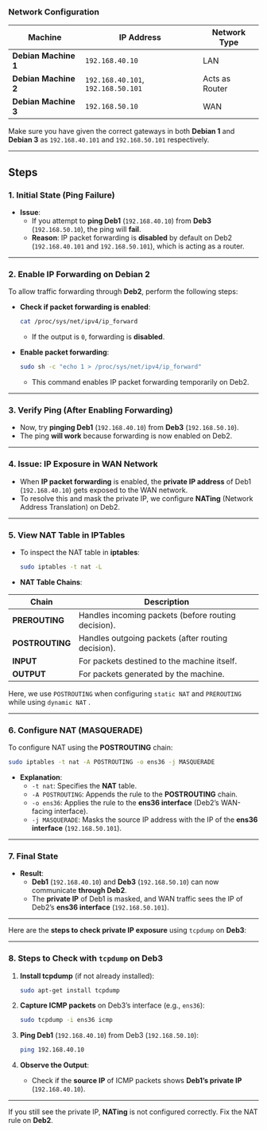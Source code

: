 ### **Network Configuration**

| **Machine**          | **IP Address**                     | **Network Type** |
| -------------------- | ---------------------------------- | ---------------- |
| **Debian Machine 1** | `192.168.40.10`                    | LAN              |
| **Debian Machine 2** | `192.168.40.101`, `192.168.50.101` | Acts as Router   |
| **Debian Machine 3** | `192.168.50.10`                    | WAN              |

Make sure you have given the correct gateways in both **Debian 1** and **Debian 3** as `192.168.40.101` and `192.168.50.101` respectively.

---

## **Steps**

### **1. Initial State (Ping Failure)**

- **Issue**:
    - If you attempt to **ping Deb1** (`192.168.40.10`) from **Deb3** (`192.168.50.10`), the ping will **fail**.
    - **Reason**: IP packet forwarding is **disabled** by default on Deb2 (`192.168.40.101` and `192.168.50.101`), which is acting as a router.

---

### **2. Enable IP Forwarding on Debian 2**

To allow traffic forwarding through **Deb2**, perform the following steps:

- **Check if packet forwarding is enabled**:
    
    ```bash
    cat /proc/sys/net/ipv4/ip_forward
    ```
    
    - If the output is `0`, forwarding is **disabled**.
- **Enable packet forwarding**:
    
    ```bash
    sudo sh -c "echo 1 > /proc/sys/net/ipv4/ip_forward"
    ```
    
    - This command enables IP packet forwarding temporarily on Deb2.

---

### **3. Verify Ping (After Enabling Forwarding)**

- Now, try **pinging Deb1** (`192.168.40.10`) from **Deb3** (`192.168.50.10`).
- The ping **will work** because forwarding is now enabled on Deb2.

---

### **4. Issue: IP Exposure in WAN Network**

- When **IP packet forwarding** is enabled, the **private IP address** of Deb1 (`192.168.40.10`) gets exposed to the WAN network.
- To resolve this and mask the private IP, we configure **NATing** (Network Address Translation) on Deb2.

---

### **5. View NAT Table in IPTables**

- To inspect the NAT table in **iptables**:
    
    ```bash
    sudo iptables -t nat -L
    ```
    
- **NAT Table Chains**:

| Chain           | Description                                         |
| --------------- | --------------------------------------------------- |
| **PREROUTING**  | Handles incoming packets (before routing decision). |
| **POSTROUTING** | Handles outgoing packets (after routing decision).  |
| **INPUT**       | For packets destined to the machine itself.         |
| **OUTPUT**      | For packets generated by the machine.               |

Here, we use `POSTROUTING` when configuring `static NAT` and `PREROUTING` while using `dynamic NAT` .

---

### **6. Configure NAT (MASQUERADE)**

To configure NAT using the **POSTROUTING** chain:

```bash
sudo iptables -t nat -A POSTROUTING -o ens36 -j MASQUERADE
```

- **Explanation**:
    - `-t nat`: Specifies the **NAT** table.
    - `-A POSTROUTING`: Appends the rule to the **POSTROUTING** chain.
    - `-o ens36`: Applies the rule to the **ens36 interface** (Deb2’s WAN-facing interface).
    - `-j MASQUERADE`: Masks the source IP address with the IP of the **ens36 interface** (`192.168.50.101`).

---

### **7. Final State**

- **Result**:
    - **Deb1** (`192.168.40.10`) and **Deb3** (`192.168.50.10`) can now communicate **through Deb2**.
    - The **private IP** of Deb1 is masked, and WAN traffic sees the IP of Deb2’s **ens36 interface** (`192.168.50.101`).

---

Here are the **steps to check private IP exposure** using `tcpdump` on **Deb3**:

---

### **8. Steps to Check with `tcpdump` on Deb3**

1. **Install tcpdump** (if not already installed):
    
    ```bash
    sudo apt-get install tcpdump
    ```
    
2. **Capture ICMP packets** on Deb3’s interface (e.g., `ens36`):
    
    ```bash
    sudo tcpdump -i ens36 icmp
    ```
    
3. **Ping Deb1** (`192.168.40.10`) from Deb3 (`192.168.50.10`):
    
    ```bash
    ping 192.168.40.10
    ```
    
4. **Observe the Output**:
    
    - Check if the **source IP** of ICMP packets shows **Deb1’s private IP** (`192.168.40.10`).

---

If you still see the private IP, **NATing** is not configured correctly. Fix the NAT rule on **Deb2**.